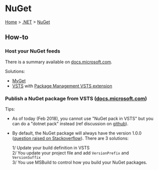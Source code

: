 # NuGet

[Home](../readme.md) > [.NET](./readme.md) > [NuGet](./nuget.md)

## How-to

### Host your NuGet feeds

There is a summary available on [docs.microsoft.com](https://docs.microsoft.com/en-us/nuget/hosting-packages/overview).

Solutions:

- [MyGet](https://www.myget.org/)
- [VSTS](https://docs.microsoft.com/en-us/vsts/package/get-started-nuget) with [Package Management VSTS extension](https://marketplace.visualstudio.com/items?itemName=ms.feed)

### Publish a NuGet package from VSTS ([docs.microsoft.com](https://docs.microsoft.com/en-us/vsts/build-release/packages/nuget-pack-publish))

Tips:

- As of today (Feb 2018), you cannot use "NuGet pack in VSTS" but you can do a "dotnet pack" instead (ref discussion on [github](https://github.com/NuGet/Home/issues/4808)).

- By default, the NuGet package will always have the version 1.0.0 ([question raised on Stackoverflow](https://stackoverflow.com/questions/42797993/package-version-is-always-1-0-0-with-dotnet-pack)). There are 3 solutions:

  1/ Update your build definition in VSTS  
  2/ You update your project file and add `VersionPrefix` and `VersionSuffix`  
  3/ You use MSBuild to control how you build your NuGet packages.
